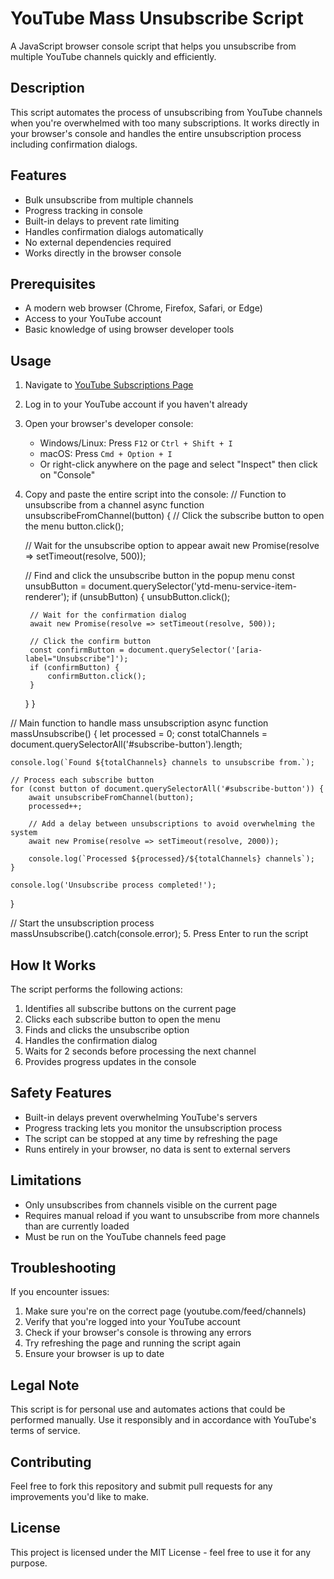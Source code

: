 # YouTube Mass Unsubscribe Script

A JavaScript browser console script that helps you unsubscribe from multiple YouTube channels quickly and efficiently.

## Description

This script automates the process of unsubscribing from YouTube channels when you're overwhelmed with too many subscriptions. It works directly in your browser's console and handles the entire unsubscription process including confirmation dialogs.

## Features

- Bulk unsubscribe from multiple channels
- Progress tracking in console
- Built-in delays to prevent rate limiting
- Handles confirmation dialogs automatically
- No external dependencies required
- Works directly in the browser console

## Prerequisites

- A modern web browser (Chrome, Firefox, Safari, or Edge)
- Access to your YouTube account
- Basic knowledge of using browser developer tools


## Usage

1. Navigate to [YouTube Subscriptions Page](https://www.youtube.com/feed/channels)
2. Log in to your YouTube account if you haven't already
3. Open your browser's developer console:
   - Windows/Linux: Press `F12` or `Ctrl + Shift + I`
   - macOS: Press `Cmd + Option + I`
   - Or right-click anywhere on the page and select "Inspect" then click on "Console"
   
4. Copy and paste the entire script into the console:
// Function to unsubscribe from a channel
async function unsubscribeFromChannel(button) {
    // Click the subscribe button to open the menu
    button.click();
    
    // Wait for the unsubscribe option to appear
    await new Promise(resolve => setTimeout(resolve, 500));
    
    // Find and click the unsubscribe button in the popup menu
    const unsubButton = document.querySelector('ytd-menu-service-item-renderer');
    if (unsubButton) {
        unsubButton.click();
        
        // Wait for the confirmation dialog
        await new Promise(resolve => setTimeout(resolve, 500));
        
        // Click the confirm button
        const confirmButton = document.querySelector('[aria-label="Unsubscribe"]');
        if (confirmButton) {
            confirmButton.click();
        }
    }
}

// Main function to handle mass unsubscription
async function massUnsubscribe() {
    let processed = 0;
    const totalChannels = document.querySelectorAll('#subscribe-button').length;
    
    console.log(`Found ${totalChannels} channels to unsubscribe from.`);
    
    // Process each subscribe button
    for (const button of document.querySelectorAll('#subscribe-button')) {
        await unsubscribeFromChannel(button);
        processed++;
        
        // Add a delay between unsubscriptions to avoid overwhelming the system
        await new Promise(resolve => setTimeout(resolve, 2000));
        
        console.log(`Processed ${processed}/${totalChannels} channels`);
    }
    
    console.log('Unsubscribe process completed!');
}

// Start the unsubscription process
massUnsubscribe().catch(console.error);
5. Press Enter to run the script

## How It Works

The script performs the following actions:
1. Identifies all subscribe buttons on the current page
2. Clicks each subscribe button to open the menu
3. Finds and clicks the unsubscribe option
4. Handles the confirmation dialog
5. Waits for 2 seconds before processing the next channel
6. Provides progress updates in the console

## Safety Features

- Built-in delays prevent overwhelming YouTube's servers
- Progress tracking lets you monitor the unsubscription process
- The script can be stopped at any time by refreshing the page
- Runs entirely in your browser, no data is sent to external servers

## Limitations

- Only unsubscribes from channels visible on the current page
- Requires manual reload if you want to unsubscribe from more channels than are currently loaded
- Must be run on the YouTube channels feed page

## Troubleshooting

If you encounter issues:
1. Make sure you're on the correct page (youtube.com/feed/channels)
2. Verify that you're logged into your YouTube account
3. Check if your browser's console is throwing any errors
4. Try refreshing the page and running the script again
5. Ensure your browser is up to date

## Legal Note

This script is for personal use and automates actions that could be performed manually. Use it responsibly and in accordance with YouTube's terms of service.

## Contributing

Feel free to fork this repository and submit pull requests for any improvements you'd like to make.

## License

This project is licensed under the MIT License - feel free to use it for any purpose.

## 
